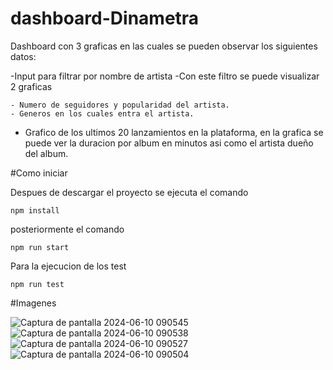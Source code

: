 # dashboard-Dinametra

Dashboard con 3 graficas en las cuales se pueden observar los siguientes datos:

-Input para filtrar por nombre de artista
  -Con este filtro se puede visualizar 2 graficas
  
    - Numero de seguidores y popularidad del artista.
    - Generos en los cuales entra el artista.

- Grafico de los ultimos 20 lanzamientos en la plataforma, en la grafica se puede ver la duracion por album en minutos asi como el artista dueño del album.

#Como iniciar

Despues de descargar el proyecto se ejecuta el comando
    
    npm install
    
posteriormente el comando 
    
    npm run start

Para la ejecucion de los test

    npm run test

#Imagenes

![Captura de pantalla 2024-06-10 090545](https://github.com/krauts1/dashboard-Dinametra/assets/72150326/d6cf938e-ee51-407b-9ea4-eebbc8e1ca55)
![Captura de pantalla 2024-06-10 090538](https://github.com/krauts1/dashboard-Dinametra/assets/72150326/3625dcf4-79d7-497e-8294-83761ebd1498)
![Captura de pantalla 2024-06-10 090527](https://github.com/krauts1/dashboard-Dinametra/assets/72150326/e117b89b-c118-4811-bd3a-a1082db9cbe4)
![Captura de pantalla 2024-06-10 090504](https://github.com/krauts1/dashboard-Dinametra/assets/72150326/d8abbc19-6161-47f0-8a7c-01a971d30704)

